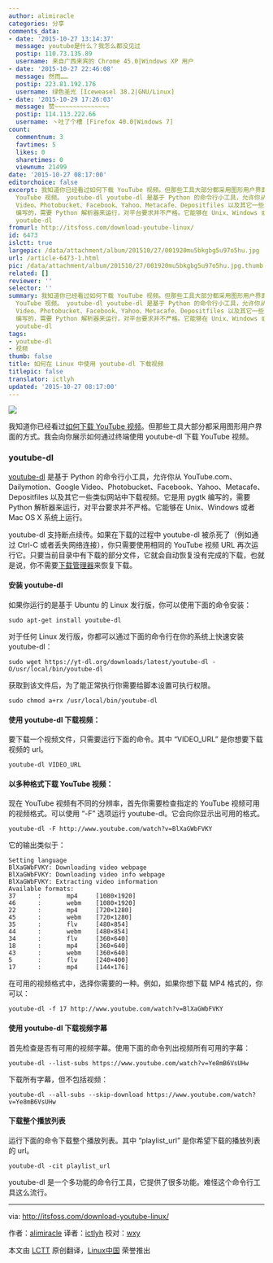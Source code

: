 ```yaml
---
author: alimiracle
categories: 分享
comments_data:
- date: '2015-10-27 13:14:37'
  message: youtube是什么？我怎么都没见过
  postip: 110.73.135.89
  username: 来自广西来宾的 Chrome 45.0|Windows XP 用户
- date: '2015-10-27 22:46:08'
  message: 然而……
  postip: 223.81.192.176
  username: 绿色圣光 [Iceweasel 38.2|GNU/Linux]
- date: '2015-10-29 17:26:03'
  message: 赞~~~~~~~~~~~~~~~
  postip: 114.113.222.66
  username: 丶吐了个槽 [Firefox 40.0|Windows 7]
count:
  commentnum: 3
  favtimes: 5
  likes: 0
  sharetimes: 0
  viewnum: 21499
date: '2015-10-27 08:17:00'
editorchoice: false
excerpt: 我知道你已经看过如何下载 YouTube 视频。但那些工具大部分都采用图形用户界面的方式。我会向你展示如何通过终端使用 youtube-dl 下载
  YouTube 视频。 youtube-dl youtube-dl 是基于 Python 的命令行小工具，允许你从 YouTube.com、Dailymotion、Google
  Video、Photobucket、Facebook、Yahoo、Metacafe、Depositfiles 以及其它一些类似网站中下载视频。它是用 pygtk
  编写的，需要 Python 解析器来运行，对平台要求并不严格。它能够在 Unix、Windows 或者 Mac OS X 系统上运行。 youtube-dl 支持断点续传。如果在下载的过程中
  youtube-dl
fromurl: http://itsfoss.com/download-youtube-linux/
id: 6473
islctt: true
largepic: /data/attachment/album/201510/27/001920mu5bkgbg5u97o5hu.jpg
url: /article-6473-1.html
pic: /data/attachment/album/201510/27/001920mu5bkgbg5u97o5hu.jpg.thumb.jpg
related: []
reviewer: ''
selector: ''
summary: 我知道你已经看过如何下载 YouTube 视频。但那些工具大部分都采用图形用户界面的方式。我会向你展示如何通过终端使用 youtube-dl 下载
  YouTube 视频。 youtube-dl youtube-dl 是基于 Python 的命令行小工具，允许你从 YouTube.com、Dailymotion、Google
  Video、Photobucket、Facebook、Yahoo、Metacafe、Depositfiles 以及其它一些类似网站中下载视频。它是用 pygtk
  编写的，需要 Python 解析器来运行，对平台要求并不严格。它能够在 Unix、Windows 或者 Mac OS X 系统上运行。 youtube-dl 支持断点续传。如果在下载的过程中
  youtube-dl
tags:
- youtube-dl
- 视频
thumb: false
title: 如何在 Linux 中使用 youtube-dl 下载视频
titlepic: false
translator: ictlyh
updated: '2015-10-27 08:17:00'
---
```


![](/data/attachment/album/201510/27/001920mu5bkgbg5u97o5hu.jpg)


我知道你已经看过[如何下载 YouTube 视频](http://itsfoss.com/download-youtube-videos-ubuntu/)。但那些工具大部分都采用图形用户界面的方式。我会向你展示如何通过终端使用 youtube-dl 下载 YouTube 视频。


### youtube-dl


[youtube-dl](https://rg3.github.io/youtube-dl/) 是基于 Python 的命令行小工具，允许你从 YouTube.com、Dailymotion、Google Video、Photobucket、Facebook、Yahoo、Metacafe、Depositfiles 以及其它一些类似网站中下载视频。它是用 pygtk 编写的，需要 Python 解析器来运行，对平台要求并不严格。它能够在 Unix、Windows 或者 Mac OS X 系统上运行。


youtube-dl 支持断点续传。如果在下载的过程中 youtube-dl 被杀死了（例如通过 Ctrl-C 或者丢失网络连接），你只需要使用相同的 YouTube 视频 URL 再次运行它。只要当前目录中有下载的部分文件，它就会自动恢复没有完成的下载，也就是说，你不需要[下载管理器](/article-6209-1.html)来恢复下载。


#### 安装 youtube-dl


如果你运行的是基于 Ubuntu 的 Linux 发行版，你可以使用下面的命令安装：



```
sudo apt-get install youtube-dl

```

对于任何 Linux 发行版，你都可以通过下面的命令行在你的系统上快速安装 youtube-dl：



```
sudo wget https://yt-dl.org/downloads/latest/youtube-dl -O/usr/local/bin/youtube-dl

```

获取到该文件后，为了能正常执行你需要给脚本设置可执行权限。



```
sudo chmod a+rx /usr/local/bin/youtube-dl

```

#### 使用 youtube-dl 下载视频：


要下载一个视频文件，只需要运行下面的命令。其中 “VIDEO\_URL” 是你想要下载视频的 url。



```
youtube-dl VIDEO_URL

```

#### 以多种格式下载 YouTube 视频：


现在 YouTube 视频有不同的分辨率，首先你需要检查指定的 YouTube 视频可用的视频格式。可以使用 “-F” 选项运行 youtube-dl。它会向你显示出可用的格式。



```
youtube-dl -F http://www.youtube.com/watch?v=BlXaGWbFVKY

```

它的输出类似于：



```
Setting language
BlXaGWbFVKY: Downloading video webpage
BlXaGWbFVKY: Downloading video info webpage
BlXaGWbFVKY: Extracting video information
Available formats:
37      :       mp4     [1080×1920]
46      :       webm    [1080×1920]
22      :       mp4     [720×1280]
45      :       webm    [720×1280]
35      :       flv     [480×854]
44      :       webm    [480×854]
34      :       flv     [360×640]
18      :       mp4     [360×640]
43      :       webm    [360×640]
5       :       flv     [240×400]
17      :       mp4     [144×176]

```

在可用的视频格式中，选择你需要的一种。例如，如果你想下载 MP4 格式的，你可以：



```
youtube-dl -f 17 http://www.youtube.com/watch?v=BlXaGWbFVKY

```

#### 使用 youtube-dl 下载视频字幕


首先检查是否有可用的视频字幕。使用下面的命令列出视频所有可用的字幕：



```
youtube-dl --list-subs https://www.youtube.com/watch?v=Ye8mB6VsUHw

```

下载所有字幕，但不包括视频：



```
youtube-dl --all-subs --skip-download https://www.youtube.com/watch?v=Ye8mB6VsUHw

```

#### 下载整个播放列表


运行下面的命令下载整个播放列表。其中 “playlist\_url” 是你希望下载的播放列表的 url。



```
youtube-dl -cit playlist_url

```

youtube-dl 是一个多功能的命令行工具，它提供了很多功能。难怪这个命令行工具这么流行。




---


via: <http://itsfoss.com/download-youtube-linux/>


作者：[alimiracle](http://itsfoss.com/author/ali/) 译者：[ictlyh](http://mutouxiaogui.cn/blog/) 校对：[wxy](https://github.com/wxy)


本文由 [LCTT](https://github.com/LCTT/TranslateProject) 原创翻译，[Linux中国](http://linux.cn/) 荣誉推出